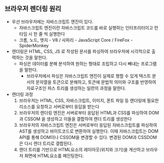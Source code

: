 ## 브라우저 렌더링 원리

- 우선 브라우저에는 자바스크립트 엔진이 있다.
  - 자바스크립트 엔진이란 자바스크립트 코드를 바로 실행하는 인터프리터이고 런타임 시 한 줄 씩 실행한다
  - 크롬, 노드, 엣지 - V8 / 사파리 - JavaScript Core / FireFox - SpiderMonkey
- 렌더링은 HTML, CSS, JS 로 작성된 문서를 파싱하여 브라우저에 시각적으로 출력하는 것을 말한다.
  - 파싱은 데이터를 분해 분석하여 원하는 형태로 조립하고 다시 빼내는 프로그램을 말한다.
    - 브라우저에서 파싱은 자바스크립트 엔진이 실제로 행할 수 있게 텍스트 문서의 문자열을 토큰으로 분해하고, 토큰에 문법적 의미와 구조를 반영하여 자료구조인 파스 트리를 생성하는 일련의 과정을 말한다.
- 렌더링 과정
  1. 브라우저는 HTML, CSS, 자바스크립트, 이미지, 폰트 파일 등 렌더링에 필요한 리소스를 요청하고 서버로부터 응답을 받는다
  2. 브라우저의 렌더링 엔진은 서버로부터 응답된 HTML과 CSS를 파싱하여 DOM과 CSSOM 을 생성하고 이들을 결합하여 렌더 트리를 생성한다
  3. 브라우저의 자바스크립트 엔진은 서버로부터 응답된 자바스크립트를 파싱하여 AST를 생성하고 바이트코드로 변환하여 실행한다. 이때 자바스크립트는 DOM API를 통해 DOM이나 CSSOM을 변경할 수 있다. 변경된 DOM과 CSSDOM은 다시 렌더 트리로 결합된다.
  4. 렌더 트리를 기반으로 HTML요소의 레이아웃(위치와 크기)을 계산하고 브라우저 화면에 HTML요소를 페인팅한다.
